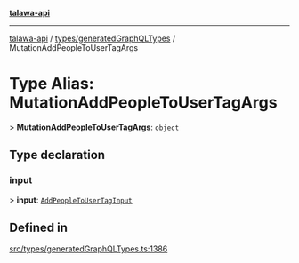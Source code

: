 [**talawa-api**](../../../README.md)

***

[talawa-api](../../../modules.md) / [types/generatedGraphQLTypes](../README.md) / MutationAddPeopleToUserTagArgs

# Type Alias: MutationAddPeopleToUserTagArgs

\> **MutationAddPeopleToUserTagArgs**: `object`

## Type declaration

### input

\> **input**: [`AddPeopleToUserTagInput`](AddPeopleToUserTagInput.md)

## Defined in

[src/types/generatedGraphQLTypes.ts:1386](https://github.com/PalisadoesFoundation/talawa-api/blob/3a5276aff43f5de4f7fab3ec9683a420dcdc7a06/src/types/generatedGraphQLTypes.ts#L1386)
